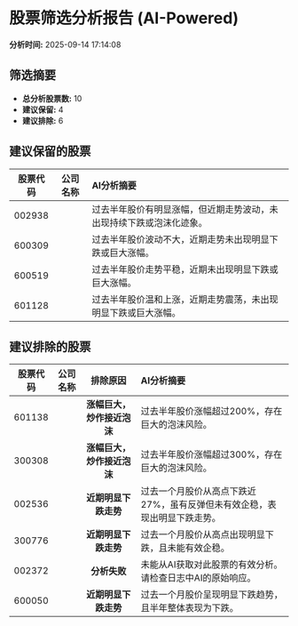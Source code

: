 # 股票筛选分析报告 (AI-Powered)

**分析时间:** 2025-09-14 17:14:08

## 筛选摘要

- **总分析股票数:** 10
- **建议保留:** 4
- **建议排除:** 6

## 建议保留的股票

| 股票代码 | 公司名称 | AI分析摘要 |
|:---:|:---:|:---|
| 002938 |  | 过去半年股价有明显涨幅，但近期走势波动，未出现持续下跌或泡沫化迹象。 |
| 600309 |  | 过去半年股价波动不大，近期走势未出现明显下跌或巨大涨幅。 |
| 600519 |  | 过去半年股价走势平稳，近期未出现明显下跌或巨大涨幅。 |
| 601128 |  | 过去半年股价温和上涨，近期走势震荡，未出现明显下跌或巨大涨幅。 |

## 建议排除的股票

| 股票代码 | 公司名称 | 排除原因 | AI分析摘要 |
|:---:|:---:|:---:|:---|
| 601138 |  | **涨幅巨大，炒作接近泡沫** | 过去半年股价涨幅超过200%，存在巨大的泡沫风险。 |
| 300308 |  | **涨幅巨大，炒作接近泡沫** | 过去半年股价涨幅超过300%，存在巨大的泡沫风险。 |
| 002536 |  | **近期明显下跌走势** | 过去一个月股价从高点下跌近27%，虽有反弹但未有效企稳，表现出明显下跌走势。 |
| 300776 |  | **近期明显下跌走势** | 过去一个月股价从高点出现明显下跌，且未能有效企稳。 |
| 002372 |  | **分析失败** | 未能从AI获取对此股票的有效分析。请检查日志中AI的原始响应。 |
| 600050 |  | **近期明显下跌走势** | 过去一个月股价呈现明显下跌趋势，且半年整体表现为下跌。 |
